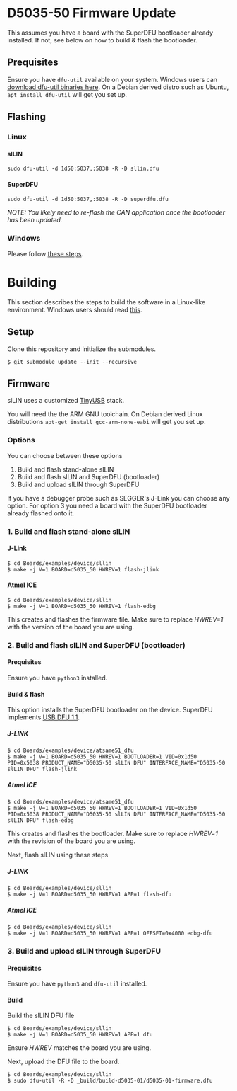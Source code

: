 
# D5035-50 Firmware Update

This assumes you have a board with the SuperDFU bootloader already installed. If not, see below on how to build & flash the bootloader.

## Prequisites

Ensure you have `dfu-util` available on your system. Windows users can [download dfu-util binaries here](http://dfu-util.sourceforge.net/releases/). On a Debian derived distro such as Ubuntu, `apt install dfu-util` will get you set up.

## Flashing

### Linux

#### slLIN
```
sudo dfu-util -d 1d50:5037,:5038 -R -D sllin.dfu
```

#### SuperDFU

```
sudo dfu-util -d 1d50:5037,:5038 -R -D superdfu.dfu
```

_NOTE: You likely need to re-flash the CAN application once the bootloader has been updated._

### Windows

Please follow [these steps](../Windows/README.D5035-50.firmware.flashing.md).

# Building

This section describes the steps to build the software in a Linux-like environment. Windows users should read [this](../Windows/README.D5035-50.firmware.building.md).

## Setup

Clone this repository and initialize the submodules.

```
$ git submodule update --init --recursive
```


## Firmware

slLIN uses a customized [TinyUSB](https://github.com/hathach/tinyusb) stack.

You will need the the ARM GNU toolchain.
On Debian derived Linux distributions `apt-get install gcc-arm-none-eabi` will get you set up.

### Options

You can choose between these options

1. Build and flash stand-alone slLIN
2. Build and flash slLIN and SuperDFU (bootloader)
3. Build and upload slLIN through SuperDFU

If you have a debugger probe such as SEGGER's J-Link you can choose any option. For option 3 you need a board with the SuperDFU bootloader already flashed onto it.

### 1. Build and flash stand-alone slLIN

#### J-Link
```
$ cd Boards/examples/device/sllin
$ make -j V=1 BOARD=d5035_50 HWREV=1 flash-jlink
```

#### Atmel ICE
```
$ cd Boards/examples/device/sllin
$ make -j V=1 BOARD=d5035_50 HWREV=1 flash-edbg
```



This creates and flashes the firmware file. Make sure to replace _HWREV=1_ with the version of the board you are using.

### 2. Build and flash slLIN and SuperDFU (bootloader)

#### Prequisites

Ensure you have `python3` installed.

#### Build & flash

This option installs the SuperDFU  bootloader on the device. SuperDFU implements [USB DFU 1.1](https://usb.org/sites/default/files/DFU_1.1.pdf).

##### J-LINK

```
$ cd Boards/examples/device/atsame51_dfu
$ make -j V=1 BOARD=d5035_50 HWREV=1 BOOTLOADER=1 VID=0x1d50 PID=0x5038 PRODUCT_NAME="D5035-50 slLIN DFU" INTERFACE_NAME="D5035-50 slLIN DFU" flash-jlink
```

##### Atmel ICE

```
$ cd Boards/examples/device/atsame51_dfu
$ make -j V=1 BOARD=d5035_50 HWREV=1 BOOTLOADER=1 VID=0x1d50 PID=0x5038 PRODUCT_NAME="D5035-50 slLIN DFU" INTERFACE_NAME="D5035-50 slLIN DFU" flash-edbg
```

This creates and flashes the bootloader. Make sure to replace _HWREV=1_ with the revision of the board you are using.

Next, flash slLIN using these steps

##### J-LINK

```
$ cd Boards/examples/device/sllin
$ make -j V=1 BOARD=d5035_50 HWREV=1 APP=1 flash-dfu
```


##### Atmel ICE

```
$ cd Boards/examples/device/sllin
$ make -j V=1 BOARD=d5035_50 HWREV=1 APP=1 OFFSET=0x4000 edbg-dfu
```
### 3. Build and upload slLIN through SuperDFU

#### Prequisites

Ensure you have `python3` and `dfu-util` installed.

#### Build

Build the slLIN DFU file

```
$ cd Boards/examples/device/sllin
$ make -j V=1 BOARD=d5035_50 HWREV=1 APP=1 dfu
```

Ensure _HWREV_ matches the board you are using.

Next, upload the DFU file to the board.
```
$ cd Boards/examples/device/sllin
$ sudo dfu-util -R -D _build/build-d5035-01/d5035-01-firmware.dfu
```